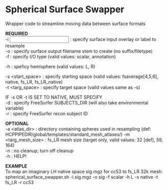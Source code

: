 # Spherical Surface Swapper
Wrapper code to streamline moving data between surface formats

**REQUIRED**  
   -i <input>		: specify surface input overlay or label to resample  
   -o <output>		: specify surface output filename stem to create (no suffix/filetype)  
   -f <filetype>		: specify I/O type (valid values: scalar, annotation)  
  
   -h <hemi>		: speficy hemisphere (valid values: L, R)  
  
   -s <start_space>	: specify starting space (valid values: fsaverage[4,5,6], native, fs_LR, fs_LR_native)  
   -t <targ_space>		: specify target space (valid values same as -s)    
  
   IF -s OR -t IS SET TO NATIVE, MUST SPECIFY  
   -d <directory>		: specify FreeSurfer SUBJECTS_DIR (will also take environmental variable)  
   -r <recon ID>		: specify FreeSurfer recon subject ID  

**OPTIONAL**  
  -a <atlas_dir>		: directory containing spheres used in resampling (def: HCPPIPEDIR/global/templates/standard_mesh_atlases/)
  -m <targ_mesh_size>	: fs_LR mesh size (target only, valid values: 32 [def], 59, 164)  
  -n 			: no cleanup; turn off cleanup  
  -h		: HELP!  

**EXAMPLE**  
To map an imaginary LH native space sig.mgz for cc53 to fs_LR 32k mesh:  
spherical_surface_swapper.sh -i sig.mgz -o sig -f scalar -h L -s native -t fs_LR -r cc53
